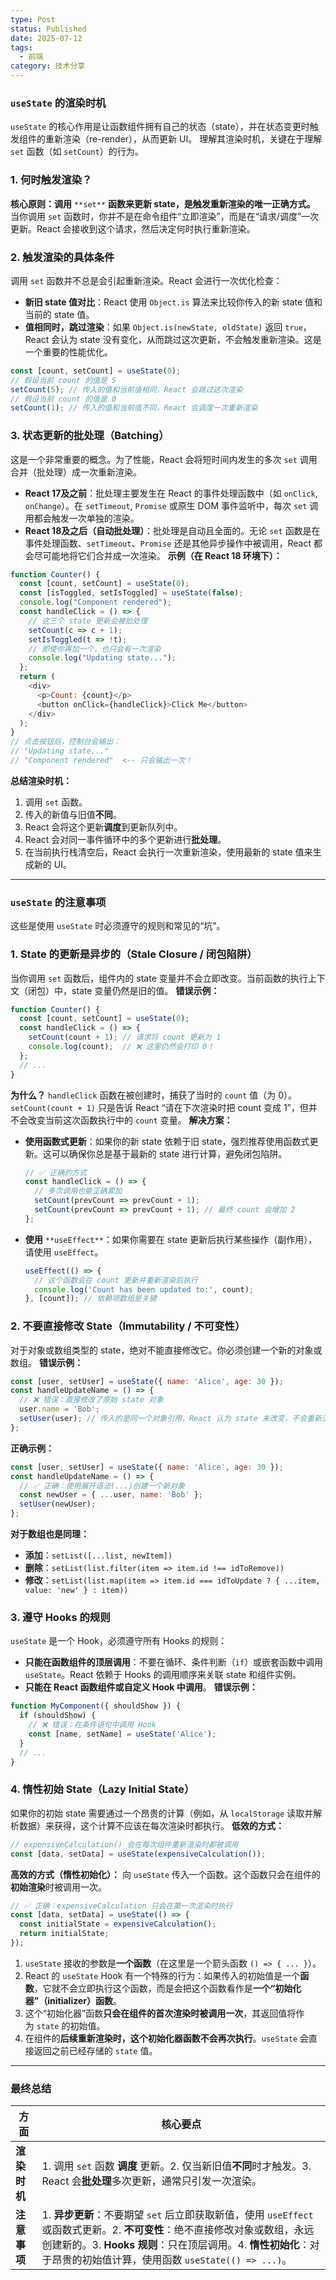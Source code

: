 ```yaml
---
type: Post
status: Published
date: 2025-07-12
tags:
  - 前端
category: 技术分享
---
```

### `useState` 的渲染时机
`useState` 的核心作用是让函数组件拥有自己的状态（state），并在状态变更时触发组件的重新渲染（re-render），从而更新 UI。
理解其渲染时机，关键在于理解 `set` 函数（如 `setCount`）的行为。
### 1. 何时触发渲染？
**核心原则：调用** `**set**` **函数来更新 state，是触发重新渲染的唯一正确方式。**
当你调用 `set` 函数时，你并不是在命令组件“立即渲染”，而是在“请求/调度”一次更新。React 会接收到这个请求，然后决定何时执行重新渲染。
### 2. 触发渲染的具体条件
调用 `set` 函数并不总是会引起重新渲染。React 会进行一次优化检查：
- **新旧 state 值对比**：React 使用 `Object.is` 算法来比较你传入的新 state 值和当前的 state 值。
- **值相同时，跳过渲染**：如果 `Object.is(newState, oldState)` 返回 `true`，React 会认为 state 没有变化，从而跳过这次更新，不会触发重新渲染。这是一个重要的性能优化。
```JavaScript
const [count, setCount] = useState(0);
// 假设当前 count 的值是 5
setCount(5); // 传入的值和当前值相同，React 会跳过这次渲染
// 假设当前 count 的值是 0
setCount(1); // 传入的值和当前值不同，React 会调度一次重新渲染
```
### 3. 状态更新的批处理（Batching）
这是一个非常重要的概念。为了性能，React 会将短时间内发生的多次 `set` 调用合并（批处理）成一次重新渲染。
- **React 17及之前**：批处理主要发生在 React 的事件处理函数中（如 `onClick`, `onChange`）。在 `setTimeout`, `Promise` 或原生 DOM 事件监听中，每次 `set` 调用都会触发一次单独的渲染。
- **React 18及之后（自动批处理）**：批处理是自动且全面的。无论 `set` 函数是在事件处理函数、`setTimeout`、`Promise` 还是其他异步操作中被调用，React 都会尽可能地将它们合并成一次渲染。
**示例（在 React 18 环境下）：**
```JavaScript
function Counter() {
  const [count, setCount] = useState(0);
  const [isToggled, setIsToggled] = useState(false);
  console.log("Component rendered");
  const handleClick = () => {
    // 这三个 state 更新会被批处理
    setCount(c => c + 1);
    setIsToggled(t => !t);
    // 即使你再加一个，也只会有一次渲染
    console.log("Updating state...");
  };
  return (
    <div>
      <p>Count: {count}</p>
      <button onClick={handleClick}>Click Me</button>
    </div>
  );
}
// 点击按钮后，控制台会输出：
// "Updating state..."
// "Component rendered"  <-- 只会输出一次！
```
**总结渲染时机：**
1. 调用 `set` 函数。
2. 传入的新值与旧值**不同**。
3. React 会将这个更新**调度**到更新队列中。
4. React 会对同一事件循环中的多个更新进行**批处理**。
5. 在当前执行栈清空后，React 会执行一次重新渲染，使用最新的 state 值来生成新的 UI。
---
### `useState` 的注意事项
这些是使用 `useState` 时必须遵守的规则和常见的“坑”。
### 1. State 的更新是异步的（Stale Closure / 闭包陷阱）
当你调用 `set` 函数后，组件内的 state 变量并不会立即改变。当前函数的执行上下文（闭包）中，state 变量仍然是旧的值。
**错误示例：**
```JavaScript
function Counter() {
  const [count, setCount] = useState(0);
  const handleClick = () => {
    setCount(count + 1); // 请求将 count 更新为 1
    console.log(count);  // ❌ 这里仍然会打印 0！
  };
  // ...
}
```
**为什么？** `handleClick` 函数在被创建时，捕获了当时的 `count` 值（为 0）。`setCount(count + 1)` 只是告诉 React “请在下次渲染时把 count 变成 1”，但并不会改变当前这次函数执行中的 `count` 变量。
**解决方案：**
- **使用函数式更新**：如果你的新 state 依赖于旧 state，强烈推荐使用函数式更新。这可以确保你总是基于最新的 state 进行计算，避免闭包陷阱。
    
    ```JavaScript
    // ✅ 正确的方式
    const handleClick = () => {
      // 多次调用也能正确累加
      setCount(prevCount => prevCount + 1);
      setCount(prevCount => prevCount + 1); // 最终 count 会增加 2
    };
    ```
    
- **使用** `**useEffect**`：如果你需要在 state 更新后执行某些操作（副作用），请使用 `useEffect`。
    
    ```JavaScript
    useEffect(() => {
      // 这个函数会在 count 更新并重新渲染后执行
      console.log('Count has been updated to:', count);
    }, [count]); // 依赖项数组是关键
    ```
    
### 2. 不要直接修改 State（Immutability / 不可变性）
对于对象或数组类型的 state，绝对不能直接修改它。你必须创建一个新的对象或数组。
**错误示例：**
```JavaScript
const [user, setUser] = useState({ name: 'Alice', age: 30 });
const handleUpdateName = () => {
  // ❌ 错误：直接修改了原始 state 对象
  user.name = 'Bob';
  setUser(user); // 传入的是同一个对象引用，React 认为 state 未改变，不会重新渲染！
};
```
**正确示例：**
```JavaScript
const [user, setUser] = useState({ name: 'Alice', age: 30 });
const handleUpdateName = () => {
  // ✅ 正确：使用展开语法(...)创建一个新对象
  const newUser = { ...user, name: 'Bob' };
  setUser(newUser);
};
```
**对于数组也是同理：**
- **添加**：`setList([...list, newItem])`
- **删除**：`setList(list.filter(item => item.id !== idToRemove))`
- **修改**：`setList(list.map(item => item.id === idToUpdate ? { ...item, value: 'new' } : item))`
### 3. 遵守 Hooks 的规则
`useState` 是一个 Hook，必须遵守所有 Hooks 的规则：
- **只能在函数组件的顶层调用**：不要在循环、条件判断（`if`）或嵌套函数中调用 `useState`。React 依赖于 Hooks 的调用顺序来关联 state 和组件实例。
- **只能在 React 函数组件或自定义 Hook 中调用**。
**错误示例：**
```JavaScript
function MyComponent({ shouldShow }) {
  if (shouldShow) {
    // ❌ 错误：在条件语句中调用 Hook
    const [name, setName] = useState('Alice');
  }
  // ...
}
```
### 4. 惰性初始 State（Lazy Initial State）
如果你的初始 state 需要通过一个昂贵的计算（例如，从 `localStorage` 读取并解析数据）来获得，这个计算不应该在每次渲染时都执行。
**低效的方式：**
```JavaScript
// expensiveCalculation() 会在每次组件重新渲染时都被调用
const [data, setData] = useState(expensiveCalculation());
```
**高效的方式（惰性初始化）：**
向 `useState` 传入一个函数。这个函数只会在组件的**初始渲染**时被调用一次。
```JavaScript
// ✅ 正确：expensiveCalculation 只会在第一次渲染时执行
const [data, setData] = useState(() => {
  const initialState = expensiveCalculation();
  return initialState;
});
```
1. `useState` 接收的参数是**一个函数**（在这里是一个箭头函数 `() => { ... }`）。
2. React 的 `useState` Hook 有一个特殊的行为：如果传入的初始值是一个**函数**，它就不会立即执行这个函数，而是会把这个函数看作是**一个“初始化器”（initializer）函数**。
3. 这个“初始化器”函数**只会在组件的首次渲染时被调用一次**，其返回值将作为 `state` 的初始值。
4. 在组件的**后续重新渲染时，这个初始化器函数不会再次执行**。`useState` 会直接返回之前已经存储的 `state` 值。
---
### 最终总结
|方面|核心要点|
|---|---|
|**渲染时机**|1. 调用 `set` 函数 **调度** 更新。2. 仅当新旧值**不同**时才触发。3. React 会**批处理**多次更新，通常只引发一次渲染。|
|**注意事项**|1. **异步更新**：不要期望 `set` 后立即获取新值，使用 `useEffect` 或函数式更新。2. **不可变性**：绝不直接修改对象或数组，永远创建新的。3. **Hooks 规则**：只在顶层调用。4. **惰性初始化**：对于昂贵的初始值计算，使用函数 `useState(() => ...)`。|